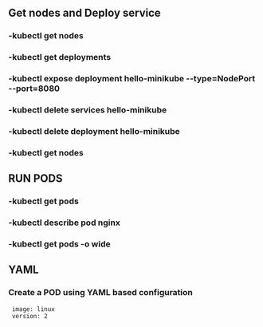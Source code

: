 ## Get nodes and Deploy service
### -kubectl get nodes
### -kubectl get deployments
### -kubectl expose deployment hello-minikube --type=NodePort --port=8080
### -kubectl delete services hello-minikube
### -kubectl delete deployment hello-minikube
### -kubectl get nodes

## RUN PODS
### -kubectl get pods
### -kubectl describe pod nginx
### -kubectl get pods -o wide

## YAML
### Create a POD using YAML based configuration
```
 image: linux
 version: 2
```


